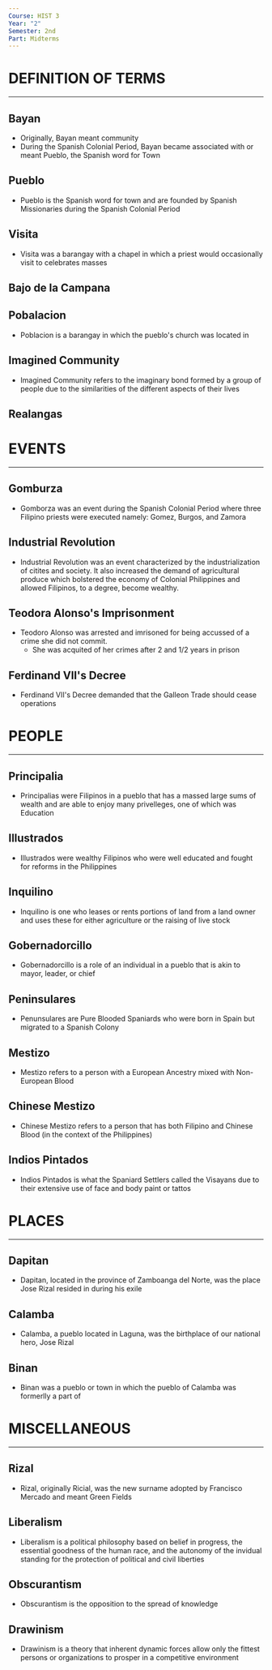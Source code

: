```yaml
---
Course: HIST 3
Year: "2"
Semester: 2nd
Part: Midterms
---
```

# DEFINITION OF TERMS
---
## Bayan
- Originally, Bayan meant community
- During the Spanish Colonial Period, Bayan became associated with or meant Pueblo, the Spanish word for Town
## Pueblo
- Pueblo is the Spanish word for town and are founded by Spanish Missionaries during the Spanish Colonial Period
## Visita
- Visita was a barangay with a chapel in which a priest would occasionally visit to celebrates masses
## Bajo de la Campana
## Pobalacion
- Poblacion is a barangay in which the pueblo's church was located in 
## Imagined Community
- Imagined Community refers to the imaginary bond formed by a group of people due to the similarities of the different aspects of their lives
## Realangas

# EVENTS
---
## Gomburza
- Gomborza was an event during the Spanish Colonial Period where three Filipino priests were executed namely: Gomez, Burgos, and Zamora
## Industrial Revolution
- Industrial Revolution was an event characterized by the industrialization of citites and society. It also increased the demand of agricultural produce which bolstered the economy of Colonial Philippines and allowed Filipinos, to a degree, become wealthy.
## Teodora Alonso's Imprisonment
- Teodoro Alonso was arrested and imrisoned for being accussed of a crime she did not commit.
	- She was acquited of her crimes after 2 and 1/2 years in prison
## Ferdinand VII's Decree
- Ferdinand VII's Decree demanded that the Galleon Trade should cease operations

# PEOPLE
---
## Principalia
- Principalias were Filipinos in a pueblo that has a massed large sums of wealth and are able to enjoy many privelleges, one of which was Education
## Illustrados
- Illustrados were wealthy Filipinos who were well educated and fought for reforms in the Philippines
## Inquilino
- Inquilino is one who leases or rents portions of land from a land owner and uses these for either agriculture or the raising of live stock
## Gobernadorcillo
- Gobernadorcillo is a role of an individual in a pueblo that is akin to mayor, leader, or chief
## Peninsulares
- Penunsulares are Pure Blooded Spaniards who were born in Spain but migrated to a Spanish Colony
## Mestizo
- Mestizo refers to a person with a European Ancestry mixed with Non-European Blood
## Chinese Mestizo 
- Chinese Mestizo refers to a person that has both Filipino and Chinese Blood (in the context of the Philippines)
## Indios Pintados
- Indios Pintados is what the Spaniard Settlers called the Visayans due to their extensive use of face and body paint or tattos

# PLACES
---
## Dapitan
- Dapitan, located in the province of Zamboanga del Norte, was the place Jose Rizal resided in during his exile
## Calamba
- Calamba, a pueblo located in Laguna, was the birthplace of our national hero, Jose Rizal
## Binan
- Binan was a pueblo or town in which the pueblo of Calamba was formerlly a part of

# MISCELLANEOUS
---
## Rizal
- Rizal, originally Ricial, was the new surname adopted by Francisco Mercado and meant Green Fields
## Liberalism
- Liberalism is a political philosophy based on belief in progress, the essential goodness of the human race, and the autonomy of the invidual standing for the protection of political and civil liberties
## Obscurantism
- Obscurantism is the opposition to the spread of knowledge
## Drawinism
- Drawinism is a theory that inherent dynamic forces allow only the fittest persons or organizations to prosper in a competitive environment

